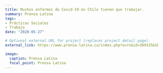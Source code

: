 ```yaml
---
title: Muchos enfermos de Covid-19 en Chile tienen que trabajar.
summary: Prensa Latina
tags:
- Prácticas Sociales
- Trabajo
date: "2020-05-27"

# Optional external URL for project (replaces project detail page).
external_link: https://www.prensa-latina.cu/index.php?o=rn&id=369325&SEO=muchos-enfermos-de-covid-19-en-chile-tienen-que-trabajar

image:
  caption: Prensa Latina
  focal_point: Prensa Latina
---
```

